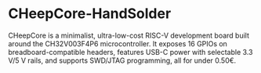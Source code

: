 # CHeepCore-HandSolder
CHeepCore is a minimalist, ultra-low-cost RISC-V development board built around the CH32V003F4P6 microcontroller. It exposes 16 GPIOs on breadboard-compatible headers, features USB-C power with selectable 3.3 V/5 V rails, and supports SWD/JTAG programming, all for under 0.50€.
